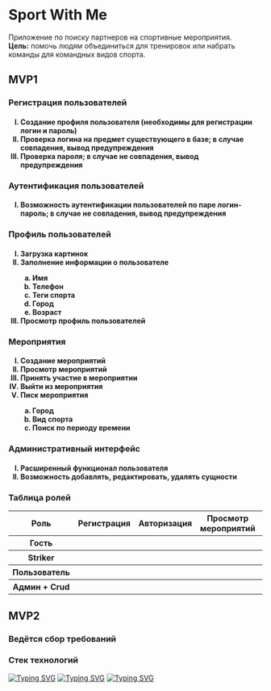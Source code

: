 <h1>Sport With Me</h1>
Приложение по поиску партнеров на спортивные мероприятия.<br>
<b>Цель:</b> помочь людям объединиться для тренировок или набрать команды для командных видов спорта. 

<h2>MVP1</h2>
<h3>Регистрация пользователей</h3>
  <h4>
  <ol type="I">
    <li>Создание профиля пользователя (необходимы для регистрации логин и пароль)</li>
    <li>Проверка логина на предмет существующего в базе; в случае совпадения, вывод предупреждения</li>
    <li>Проверка пароля; в случае не совпадения, вывод предупреждения</li>
    </ol>
    </h4>
<h3>Аутентификация пользователей</h3>
 <h4>
   <ol type="I">
    <li>Возможность аутентификации пользователей по паре логин-пароль; в случае не совпадения, вывод предупреждения</li>
    </ol>
</h4>
<h3>Профиль пользователей</h3>
  <h4>
    <ol type="I">
    <li>Загрузка картинок</li>
    <li>Заполнение информации о пользователе</li>
      <ol type="a">
      <li>Имя</li>
      <li>Телефон</li>
      <li>Теги спорта</li>
      <li>Город</li>
      <li>Возраст</li>
      </ol>
    <li>Просмотр профиль пользователей</li>
    </ol>
  </h4>
<h3>Мероприятия</h3>
  <h4>
  <ol type="I">
    <li>Создание мероприятий</li>
    <li>Просмотр мероприятий</li>
    <li>Принять участие в мероприятии</li>
    <li>Выйти из мероприятия</li>
    <li>Писк мероприятия</li>
    <ol type="a">
      <li>Город</li>
      <li>Вид спорта</li>
      <li>Поиск по периоду времени</li>
      </ol>
    </ol>
  </h4>
<h3>Административный интерфейс</h3>
  <h4>
  <ol type="I">
    <li>Расширенный функционал пользователя</li>
    <li>Возможность добавлять, редактировать, удалять сущности</li>
    </ol>
  </h4>
<h3>Таблица ролей</h3>  
<table>
<tr>
<th>Роль</th>
<th>Регистрация</th>
<th>Авторизация</th>
<th>Просмотр мероприятий</th>
<th>Поиск мероприятий</th>
<th>Профиль</th>
<th>Регистрация мероприятия</th>
<th>Участие в мероприятии</th>  
</tr>
<tr>
<th>Гость</th>
<th></th>
<th></th>
<th></th>
<th></th>
<th></th>
<th></th>
<th></th>  
</tr>
<tr>
<th>Striker</th>
<th></th>
<th></th>
<th></th>
<th></th>
<th></th>
<th></th>
<th></th>
</tr>
<tr>
<th>Пользователь</th>
<th></th>
<th></th>
<th></th>
<th></th>
<th></th>
<th></th>
<th></th>
</tr>
<tr>
<th>Админ + Crud</th>
<th></th>
<th></th>
<th></th>
<th></th>
<th></th>
<th></th>
<th></th>
</tr>
</table>
  
<h2>MVP2</h2>
<h3>Ведётся сбор требований</h3>

<h3>Стек технологий</h3>

[![Typing SVG](https://readme-typing-svg.herokuapp.com?color=%2336BCF7&lines=Spring/Springboot+Security+Thymeleaf)](https://git.io/typing-svg)
[![Typing SVG](https://readme-typing-svg.herokuapp.com?color=%2336BCF7&lines=Bootstrap+PostgreSQL+Hibernate)](https://git.io/typing-svg)
[![Typing SVG](https://readme-typing-svg.herokuapp.com?color=%2336BCF7&lines=HTML/CSS/JS+Lombok+Maven)](https://git.io/typing-svg)
